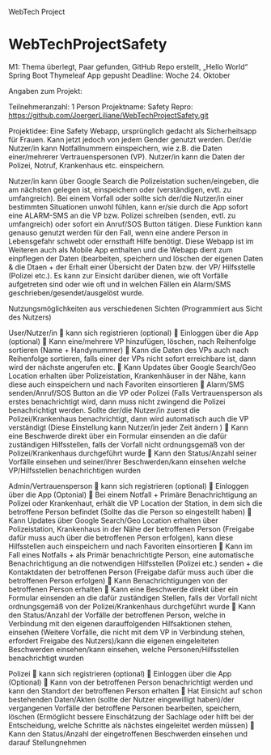 WebTech Project

# WebTechProjectSafety
M1: Thema überlegt, Paar gefunden, GitHub Repo erstellt, „Hello World“ Spring Boot Thymeleaf App gepusht
Deadline: Woche 24. Oktober

Angaben zum Projekt:

Teilnehmeranzahl: 1 Person 
Projektname: Safety
Repro: https://github.com/JoergerLiliane/WebTechProjectSafety.git

Projektidee:
Eine Safety Webapp, ursprünglich gedacht als Sicherheitsapp für Frauen. Kann jetzt jedoch von jedem Gender genutzt werden.
Der/die Nutzer/in kann Notfallnummern einspeichern, wie z.B. die Daten einer/mehrerer Vertrauenspersonen (VP).
Nutzer/in kann die Daten der Polizei, Notruf, Krankenhaus etc. einspeichern.

Nutzer/in kann über Google Search die Polizeistation suchen/eingeben, die am nächsten gelegen ist, einspeichern oder (verständigen, evtl. zu umfangreich).
Bei einem Vorfall oder sollte sich der/die Nutzer/in einer bestimmten Situationen unwohl fühlen, kann er/sie durch die App sofort eine ALARM-SMS an die VP bzw. Polizei schreiben (senden, evtl. zu umfangreich) oder sofort ein Anruf/SOS Button tätigen.
Diese Funktion kann genauso genutzt werden für den Fall, wenn eine andere Person in Lebensgefahr schwebt oder ernsthaft Hilfe benötigt.
Diese Webapp ist im Weiteren auch als Mobile App enthalten und die Webapp dient zum einpflegen der Daten (bearbeiten, speichern und löschen der eigenen Daten & die Dtaen + der Erhalt einer Übersicht der Daten bzw.
der VP/ Hilfsstelle (Polizei etc.). Es kann zur Einsicht darüber dienen, wie oft Vorfälle aufgetreten sind oder wie oft und in welchen Fällen ein Alarm/SMS geschrieben/gesendet/ausgelöst wurde.


Nutzungsmöglichkeiten aus verschiedenen Sichten
(Programmiert aus Sicht des Nutzers)

User/Nutzer/in
  kann sich registrieren (optional)
  Einloggen über die App (optional)
  Kann eine/mehrere VP hinzufügen, löschen, nach Reihenfolge sortieren (Name + Handynummer)
  Kann die Daten des VPs auch nach Reihenfolge sortieren, falls einer der VPs nicht sofort erreichbare ist, dann wird
der nächste angerufen etc.
  Kann Updates über Google Search/Geo Location erhalten über Polizeistation, Krankenhäuser in der Nähe,
kann diese auch einspeichern und nach Favoriten einsortieren
  Alarm/SMS senden/Anruf/SOS Button an die VP oder Polizei (Falls Vertrauensperson als erstes benachrichtigt wird,
dann muss nicht zwingend die Polizei benachrichtigt werden. Sollte der/die Nutzer/in zuerst die Polizei/Krankenhaus
benachrichtigt, dann wird automatisch auch die VP verständigt (Diese Einstellung kann Nutzer/in jeder Zeit ändern )
  Kann eine Beschwerde direkt über ein Formular einsenden an die dafür zuständigen Hilfsstellen, falls der Vorfall
nicht ordnungsgemäß von der Polizei/Krankenhaus durchgeführt wurde
  Kann den Status/Anzahl seiner Vorfälle einsehen und seiner/ihrer Beschwerden/kann einsehen welche VP/Hilfsstellen benachrichtigen wurden

Admin/Vertrauensperson
  kann sich registrieren (optional)
  Einloggen über die App (Optonial)
  Bei einem Notfall + Primäre Benachrichtigung an Polizei oder Krankenhaut, erhält die VP Location der Station, in dem sich die betroffene Person befindet (Sollte das die Person so eingestellt haben)
  Kann Updates über Google Search/Geo Location erhalten über Polizeistation, Krankenhaus in der Nähe der betroffenen Person (Freigabe dafür muss auch über die betroffenen Person erfolgen), kann diese Hilfsstellen auch einspeichern und nach Favoriten einsortieren
  Kann im Fall eines Notfalls + als Primär benachrichtigte Person, eine automatische Benachrichtigung an die notwendigen Hilfsstellen (Polizei etc.) senden + die Kontaktdaten der betroffenen Person (Freigabe dafür muss auch über die betroffenen Person erfolgen)
  Kann Benachrichtigungen von der betroffenen Person erhalten
  Kann eine Beschwerde direkt über ein Formular einsenden an die dafür zuständigen Stellen, falls der Vorfall
nicht ordnungsgemäß von der Polizei/Krankenhaus durchgeführt wurde
  Kann den Status/Anzahl der Vorfälle der betroffenen Person, welche in Verbindung mit den eigenen darauffolgenden Hilfsaktionen stehen, einsehen (Weitere Vorfälle, die nicht mit dem VP in Verbindung stehen, erfordert Freigabe des Nutzers)/kann die eigenen eingeleiteten Beschwerden einsehen/kann einsehen, welche Personen/Hilfsstellen benachrichtigt wurden

Polizei
  kann sich registrieren (optional)
  Einloggen über die App (Optional)
 Kann von der betroffenen Person benachrichtigt werden und  kann den Standort der betroffenen Person erhalten
  Hat Einsicht auf schon bestehenden Daten/Akten (sollte der Nutzer eingewilligt haben)/der vergangenen Vorfälle der betroffene Personen bearbeiten, speichern, löschen (Ermöglicht bessere Einschätzung der Sachlage oder hilft bei der Entscheidung, welche Schritte als nächstes eingeleitet werden müssen)
  Kann den Status/Anzahl der eingetroffenen Beschwerden einsehen und darauf Stellungnehmen

